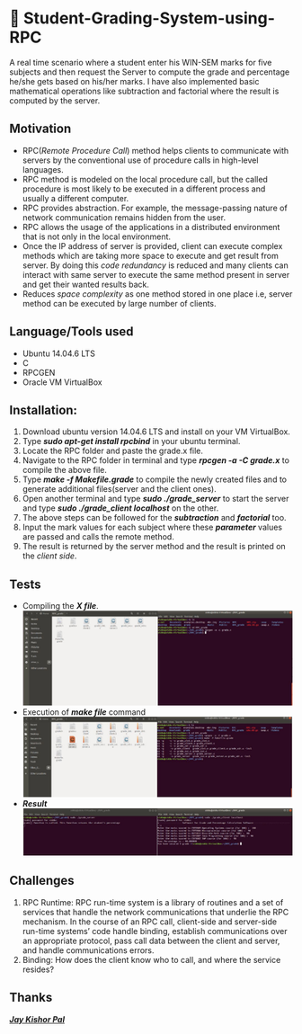 # :1234: Student-Grading-System-using-RPC
A real time scenario where a student enter his WIN-SEM marks for five subjects and then request the Server to compute the grade and percentage he/she gets based on his/her marks. I have also implemented basic mathematical operations like subtraction and factorial where the result is computed by the server.

## Motivation
* RPC(*Remote Procedure Call*) method helps clients to communicate with servers by the conventional use of procedure calls in high-level languages.
* RPC method is modeled on the local procedure call, but the called procedure is most likely to be executed in a different process and usually a different computer.
* RPC provides abstraction. For example, the message-passing nature of network communication remains hidden from the user.
* RPC allows the usage of the applications in a distributed environment that is not only in the local environment.
* Once the IP address of server is provided, client can execute complex methods which are taking more space to execute and get result from server. By doing this *code redundancy* is reduced and many clients can interact with same server to execute the same method present in server and get their wanted results back. 
* Reduces *space complexity* as one method stored in one place i.e, server method can be executed by large number of clients.

## Language/Tools used
* Ubuntu 14.04.6 LTS
* C
* RPCGEN
* Oracle VM VirtualBox

## Installation:
1. Download ubuntu version 14.04.6 LTS and install on your VM VirtualBox.
2. Type ***sudo apt-get install rpcbind*** in your ubuntu terminal.
3. Locate the RPC folder and paste the grade.x file.
4. Navigate to the RPC folder in terminal and type ***rpcgen -a -C grade.x*** to compile the above file.
5. Type ***make -f Makefile.grade*** to compile the newly created files and to generate additional files(server and the client ones).
6. Open another terminal and type ***sudo ./grade_server*** to start the server and type ***sudo ./grade_client localhost*** on the other.
7. The above steps can be followed for the ***subtraction*** and ***factorial*** too.
8. Input the mark values for each subject where these ***parameter*** values are passed and calls the remote method.
9. The result is returned by the server method and the result is printed on the *client side*.
## Tests
* Compiling the ***X file***.
![](images/X_file_compile.JPG)
* Execution of ***make file*** command
![](images/make_file_execution.JPG)
* ***Result***
![](images/result.JPG)

## Challenges
1. RPC Runtime: RPC run-time system is a library of routines and a set of services that handle the network communications that underlie the RPC mechanism. In the course of an RPC call, client-side and server-side run-time systems’ code handle binding, establish communications over an appropriate protocol, pass call data between the client and server, and handle communications errors.
2. Binding: How does the client know who to call, and where the service resides?

## Thanks
***[Jay Kishor Pal](https://www.linkedin.com/in/jay-kishor-pal-57105217a/)***
